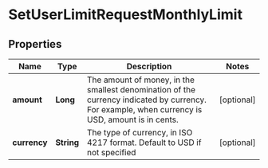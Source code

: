 

# SetUserLimitRequestMonthlyLimit


## Properties

| Name | Type | Description | Notes |
|------------ | ------------- | ------------- | -------------|
|**amount** | **Long** | The amount of money, in the smallest denomination of the currency indicated by currency. For example, when currency is USD, amount is in cents. |  [optional] |
|**currency** | **String** | The type of currency, in ISO 4217 format. Default to USD if not specified |  [optional] |



